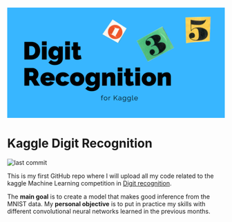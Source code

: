 ![banner](digit_recognition.png)

# Kaggle Digit Recognition

![last commit](https://img.shields.io/github/last-commit/Juanki0396/kaggle_DigitRecognition)


This is my first GitHub repo where I will upload all my code related to the kaggle 
Machine Learning competition in [Digit recognition](https://www.kaggle.com/c/digit-recognizer).

The **main goal** is to create a model that makes good inference from the MNIST data. My **personal objective** is to put in practice my skills with different convolutional neural networks
learned in the previous months.